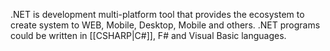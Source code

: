 .NET is development multi-platform tool that provides the ecosystem to create system to WEB, Mobile, Desktop, Mobile and others. .NET programs could be written in [[CSHARP|C#]], F# and Visual Basic languages.